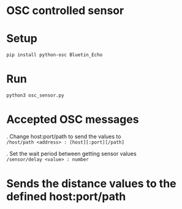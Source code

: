 # OSC controlled sensor


# Setup
```pip install python-osc Bluetin_Echo```

# Run
```python3 osc_sensor.py```

# Accepted OSC messages
 . Change host:port/path to send the values to \
  ```/host/path <address> : [host][:port][/path] ```
  
 . Set the wait period between getting sensor values \
   ```/sensor/delay <value> : number```

# Sends the distance values to the defined host:port/path
